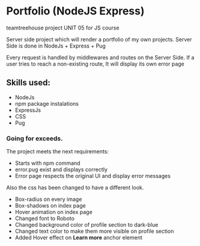# Portfolio (NodeJS Express)
teamtreehouse project UNIT 05 for JS course

Server side project which will render a portfolio of my own projects. Server Side is done in NodeJs + Express + Pug

Every request is handled by middlewares and routes on the Server Side. 
If a user tries to reach a non-existing route, It will display its own error page

## Skills used:
- NodeJs
- npm package instalations
- ExpressJs
- CSS
- Pug

### Going for exceeds. 
The project meets the next requirements:
- Starts with npm command
- error.pug exist and displays correctly
- Error page respects the original UI and display error messages

Also the css has been changed to have a different look.
- Box-radius on every image
- Box-shadows on index page
- Hover animation on index page
- Changed font to Roboto
- Changed background color of profile section to dark-blue
- Changed text color to make them more visible on profile section
- Added Hover effect on **Learn more** anchor element